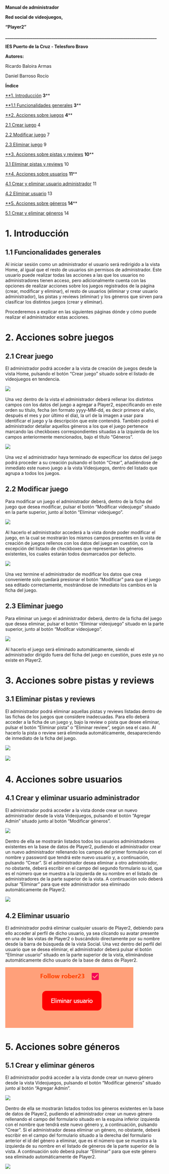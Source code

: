 ﻿**Manual de administrador**



**Red social de videojuegos,**

**“Player2”**


**\_\_\_\_\_\_\_\_\_\_\_\_\_\_\_\_\_\_\_\_\_\_\_\_\_\_\_\_\_\_\_\_\_\_\_\_\_\_\_\_\_\_\_\_\_\_\_\_\_\_\_\_\_\_\_\_\_\_\_\_\_\_\_\_\_\_\_\_\_\_\_\_**

**IES Puerto de la Cruz - Telesforo Bravo**





**Autores:**

Ricardo Baloira Armas

Daniel Barroso Rocío







**Índice**


[**1. Introducción](#_x9jlvaribk55)	**3****

[**1.1 Funcionalidades generales](#_lrpxujbsa5c6)	**3****

[**2. Acciones sobre juegos](#_njuk7dttsxyy)	**4****

[2.1 Crear juego](#_atu704k29xth)	4

[2.2 Modificar juego](#_bkgdotg6muat)	7

[2.3 Eliminar juego](#_hpes4x2opdhi)	9

[**3. Acciones sobre pistas y reviews](#_ocddw6ojp1c4)	**10****

[3.1 Eliminar pistas y reviews](#_p8ld9qcjlvc5)	10

[**4. Acciones sobre usuarios](#_grgj4l5szhja)	**11****

[4.1 Crear y eliminar usuario administrador](#_do5jhz2oinsf)	11

[4.2 Eliminar usuario](#_obj3y5d1sj56)	13

[**5. Acciones sobre géneros](#_8anyh1451css)	**14****

[5.1 Crear y eliminar géneros](#_f32x72twsdeu)	14



















# **1. Introducción**

## **1.1 Funcionalidades generales**


Al iniciar sesión como un administrador el usuario será redirigido a la vista Home, al igual que el resto de usuarios sin permisos de administrador. Este usuario puede realizar todas las acciones a las que los usuarios no administradores tienen acceso, pero adicionalmente cuenta con las opciones de realizar acciones sobre los juegos registrados de la página (crear, modificar y eliminar), el resto de usuarios (eliminar y crear usuario administrador), las pistas y reviews (eliminar) y los géneros que sirven para clasificar los distintos juegos (crear y eliminar).

Procederemos a explicar en las siguientes páginas dónde y cómo puede realizar el administrador estas acciones.





















# **2. Acciones sobre juegos**

## **2.1 Crear juego**


El administrador podrá acceder a la vista de creación de juegos desde la vista Home, pulsando el botón “Crear juego” situado sobre el listado de videojuegos en tendencia.

![](Aspose.Words.b079b5ed-03f8-4e69-ac3a-5022b1dbd3d6.001.png) 

Una vez dentro de la vista el administrador deberá rellenar los distintos campos con los datos del juego a agregar a Player2, especificando en este orden su título, fecha (en formato yyyy-MM-dd, es decir primero el año, después el mes y por último el día), la url de la imagen a usar para identificar el juego y la descripción que este contendrá. También podrá el administrador detallar aquellos géneros a los que el juego pertenece marcando las checkboxes correspondientes situadas a la izquierda de los campos anteriormente mencionados, bajo el título “Géneros”.

![](Aspose.Words.b079b5ed-03f8-4e69-ac3a-5022b1dbd3d6.002.png)

Una vez el administrador haya terminado de especificar los datos del juego podrá proceder a su creación pulsando el botón “Crear”, añadiéndose de inmediato este nuevo juego a la vista Videojuegos, dentro del listado que agrupa a todos los juegos.








## **2.2 Modificar juego**


Para modificar un juego el administrador deberá, dentro de la ficha del juego que desea modificar, pulsar el botón “Modificar videojuego” situado en la parte superior, junto al botón “Eliminar videojuego”.

![](Aspose.Words.b079b5ed-03f8-4e69-ac3a-5022b1dbd3d6.003.png)

Al hacerlo el administrador accederá a la vista donde poder modificar el juego, en la cual se mostrarán los mismos campos presentes en la vista de creación de juegos rellenos con los datos del juego en cuestión, con la excepción del listado de checkboxes que representan los géneros existentes, los cuales estarán todos desmarcados por defecto.

![](Aspose.Words.b079b5ed-03f8-4e69-ac3a-5022b1dbd3d6.004.png)

Una vez termine el administrador de modificar los datos que crea conveniente solo quedará presionar el botón “Modificar” para que el juego sea editado correctamente, mostrándose de inmediato los cambios en la ficha del juego.


















## **2.3 Eliminar juego**


Para eliminar un juego el administrador deberá, dentro de la ficha del juego que desea eliminar, pulsar el botón “Eliminar videojuego” situado en la parte superior, junto al botón “Modifcar videojuego”.

![](Aspose.Words.b079b5ed-03f8-4e69-ac3a-5022b1dbd3d6.003.png)

Al hacerlo el juego será eliminado automáticamente, siendo el administrador dirigido fuera del ficha del juego en cuestión, pues este ya no existe en Player2.







# **3. Acciones sobre pistas y reviews**

## **3.1 Eliminar pistas y reviews**


El administrador podrá eliminar aquellas pistas y reviews listadas dentro de las fichas de los juegos que considere inadecuadas. Para ello deberá acceder a la ficha de un juego y, bajo la review o pista que desee eliminar, pulsar el botón “Eliminar pista” o “Eliminar review”, según sea el caso. Al hacerlo la pista o review será eliminada automáticamente, desapareciendo de inmediato de la ficha del juego.

![](Aspose.Words.b079b5ed-03f8-4e69-ac3a-5022b1dbd3d6.005.png)

![](Aspose.Words.b079b5ed-03f8-4e69-ac3a-5022b1dbd3d6.006.png)






# **4. Acciones sobre usuarios**

## **4.1 Crear y eliminar usuario administrador**


El administrador podrá acceder a la vista donde crear un nuevo administrador desde la vista Videojuegos, pulsando el botón “Agregar Admin” situado junto al botón “Modificar géneros”.

![](Aspose.Words.b079b5ed-03f8-4e69-ac3a-5022b1dbd3d6.007.png)

Dentro de ella se mostrarán listados todos los usuarios administradores existentes en la base de datos de Player2, pudiendo el administrador crear un nuevo administrador rellenando los campos del primer formulario con el nombre y password que tendrá este nuevo usuario y, a continuación, pulsando “Crear”. Si el administrador desea eliminar a otro administrador, no obstante, deberá escribir en el campo del segundo formulario su id, que es el número que se muestra a la izquierda de su nombre en el listado de administradores de la parte superior de la vista. A continuación solo deberá pulsar “Eliminar” para que este administrador sea eliminado automáticamente de Player2.

![](Aspose.Words.b079b5ed-03f8-4e69-ac3a-5022b1dbd3d6.008.png)
















## **4.2 Eliminar usuario**


El administrador podrá eliminar cualquier usuario de Player2, debiendo para ello acceder al perfil de dicho usuario, ya sea clicando su avatar presente en una de las vistas de Player2 o buscándolo directamente por su nombre desde la barra de búsqueda de la vista Social. Una vez dentro del perfil del usuario que se desea eliminar, el administrador deberá pulsar el botón “Eliminar usuario” situado en la parte superior de la vista, eliminándose automáticamente dicho usuario de la base de datos de Player2.

![](Aspose.Words.b079b5ed-03f8-4e69-ac3a-5022b1dbd3d6.009.png)









# **5. Acciones sobre géneros**

## **5.1 Crear y eliminar géneros**


El administrador podrá acceder a la vista donde crear un nuevo género desde la vista Videojuegos, pulsando el botón “Modificar géneros” situado junto al botón “Agregar Admin”.

![](Aspose.Words.b079b5ed-03f8-4e69-ac3a-5022b1dbd3d6.007.png)

Dentro de ella se mostrarán listados todos los géneros existentes en la base de datos de Player2, pudiendo el administrador crear un nuevo género rellenando el campo del formulario situado en la esquina inferior izquierda con el nombre que tendrá este nuevo género y, a continuación, pulsando “Crear”. Si el administrador desea eliminar un género, no obstante, deberá escribir en el campo del formulario situado a la derecha del formulario anterior el id del género a eliminar, que es el número que se muestra a la izquierda de su nombre en el listado de géneros de la parte superior de la vista. A continuación solo deberá pulsar “Eliminar” para que este género sea eliminado automáticamente de Player2.

![](Aspose.Words.b079b5ed-03f8-4e69-ac3a-5022b1dbd3d6.010.png)
